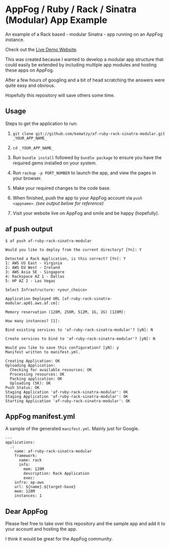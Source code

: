 # AppFog / Ruby / Rack / Sinatra (Modular) App Example

An example of a Rack based - modular Sinatra - app running on an AppFog instance.

Check out the [Live Demo Website](http://af-ruby-rack-sinatra-modular.ap01.aws.af.cm/).


This was created because I wanted to develop a modular app structure that could easily be extended by including multiple app modules and hosting these apps on AppFog.

After a few hours of googling and a bit of head scratching the answers were quite easy and obvious.

Hopefully this repository will save others some time.



## Usage


Steps to get the application to run:

1. `git clone git://github.com/kematzy/af-ruby-rack-sinatra-modular.git _YOUR_APP_NAME_`

2. `cd _YOUR_APP_NAME_`

3. Run `bundle install` followed by `bundle package` to ensure you have the required gems installed on your system.

4. Run `rackup -p PORT_NUMBER` to launch the app, and view the pages in your browser.

5. Make your required changes to the code base.

6. When finished, push the app to your AppFog account via `push <appname>`. *(see output below for reference)*

7. Visit your website live on AppFog and smile and be happy (hopefully).



## af push output


	$ af push af-ruby-rack-sinatra-modular 
	
	Would you like to deploy from the current directory? [Yn]: Y
	
	Detected a Rack Application, is this correct? [Yn]: Y
	1: AWS US East - Virginia
	2: AWS EU West - Ireland
	3: AWS Asia SE - Singapore
	4: Rackspace AZ 1 - Dallas
	5: HP AZ 2 - Las Vegas
	
	Select Infrastructure: <your_choice>
	
	Application Deployed URL [af-ruby-rack-sinatra-modular.ap01.aws.af.cm]: 
	
	Memory reservation (128M, 256M, 512M, 1G, 2G) [128M]: 
	
	How many instances? [1]: 
	
	Bind existing services to 'af-ruby-rack-sinatra-modular'? [yN]: N
	
	Create services to bind to 'af-ruby-rack-sinatra-modular'? [yN]: N
	
	Would you like to save this configuration? [yN]: y
	Manifest written to manifest.yml.
	
	Creating Application: OK
	Uploading Application:
	  Checking for available resources: OK
	  Processing resources: OK
	  Packing application: OK
	  Uploading (5K): OK   
	Push Status: OK
	Staging Application 'af-ruby-rack-sinatra-modular': OK                          
	Staging Application 'af-ruby-rack-sinatra-modular': OK                          
	Starting Application 'af-ruby-rack-sinatra-modular': OK    



## AppFog manifest.yml

A sample of the generated `manifest.yml`. Mainly just for Google.


	---
	applications:
	  .:
	    name: af-ruby-rack-sinatra-modular
	    framework:
	      name: rack
	      info:
	        mem: 128M
	        description: Rack Application
	        exec: 
	    infra: ap-aws
	    url: ${name}.${target-base}
	    mem: 128M
	    instances: 1
	

## Dear AppFog

Please feel free to take over this repository and the sample app and add it to your account and hosting the app.

I think it would be great for the AppFog community. 

